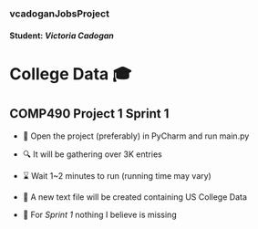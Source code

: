 ### vcadoganJobsProject

#### Student: *Victoria Cadogan*

# College Data :mortar_board:
## COMP490 Project 1 Sprint 1


- :running: Open the project (preferably) in PyCharm and run main.py
- :mag: It will be gathering over 3K entries
- :hourglass: Wait 1~2 minutes to run (running time may vary)
- :memo: A new text file will be created containing US College Data

- :pray: For *Sprint 1* nothing I believe is missing
